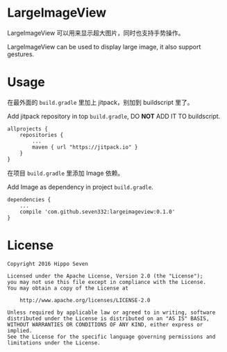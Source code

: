 # LargeImageView

LargeImageView 可以用来显示超大图片，同时也支持手势操作。

LargeImageView can be used to display large image, it also support gestures.


# Usage

在最外面的 `build.gradle` 里加上 jitpack，别加到 buildscript 里了。

Add jitpack repository in top `build.gradle`, DO **NOT** ADD IT TO buildscript.

    allprojects {
        repositories {
            ...
            maven { url "https://jitpack.io" }
        }
    }

在项目 `build.gradle` 里添加 Image 依赖。

Add Image as dependency in project `build.gradle`.

    dependencies {
        ...
        compile 'com.github.seven332:largeimageview:0.1.0'
    }


# License

    Copyright 2016 Hippo Seven

    Licensed under the Apache License, Version 2.0 (the "License");
    you may not use this file except in compliance with the License.
    You may obtain a copy of the License at

        http://www.apache.org/licenses/LICENSE-2.0

    Unless required by applicable law or agreed to in writing, software
    distributed under the License is distributed on an "AS IS" BASIS,
    WITHOUT WARRANTIES OR CONDITIONS OF ANY KIND, either express or implied.
    See the License for the specific language governing permissions and
    limitations under the License.

